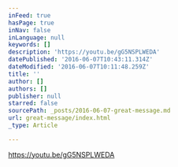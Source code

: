 ```yaml
---
inFeed: true
hasPage: true
inNav: false
inLanguage: null
keywords: []
description: 'https://youtu.be/gG5NSPLWEDA'
datePublished: '2016-06-07T10:43:11.314Z'
dateModified: '2016-06-07T10:11:48.259Z'
title: ''
author: []
authors: []
publisher: null
starred: false
sourcePath: _posts/2016-06-07-great-message.md
url: great-message/index.html
_type: Article

---
```

https://youtu.be/gG5NSPLWEDA